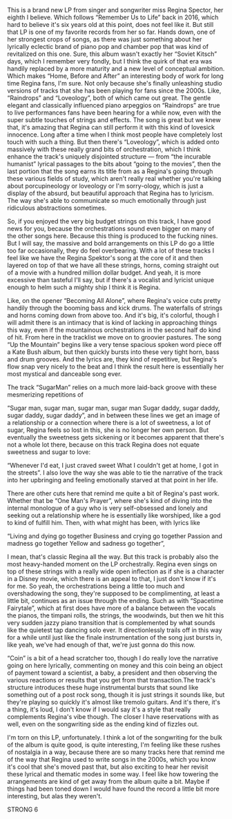 This is a brand new LP from singer and songwriter miss Regina Spector, her eighth I believe. Which follows “Remember Us to Life” back in 2016, which hard to believe it's six years old at this point, does not feel like it. But still that LP is one of my favorite records from her so far. Hands down, one of her strongest crops of songs, as there was just something about her lyrically eclectic brand of piano pop and chamber pop that was kind of revitalized on this one. Sure, this album wasn't exactly her “Soviet Kitsch” days, which I remember very fondly, but I think the quirk of that era was handily replaced by a more maturity and a new level of conceptual ambition. Which makes “Home, Before and After” an interesting body of work for long time Regina fans, I'm sure. Not only because she's finally unleashing studio versions of tracks that she has been playing for fans since the 2000s. Like, “Raindrops” and “Loveology”, both of which came out great. The gentle elegant and classically influenced piano arpeggios on “Raindrops” are true to live performances fans have been hearing for a while now, even with the super subtle touches of strings and effects. The song is great but we knew that, it's amazing that Regina can still perform it with this kind of lovesick innocence. Long after a time when I think most people have completely lost touch with such a thing. But then there's “Loveology”, which is added onto massively with these really grand bits of orchestration, which I think enhance the track's uniquely disjointed structure — from “the incurable humanist” lyrical passages to the bits about “going to the movies”, then the last portion that the song earns its title from as a Regina's going through these various fields of study, which aren't really real whether you're talking about porcupineology or loveology or I'm sorry-ology, which is just a display of the absurd, but beautiful approach that Regina has to lyricism. The way she's able to communicate so much emotionally through just ridiculous abstractions sometimes.

So, if you enjoyed the very big budget strings on this track, I have good news for you, because the orchestrations sound even bigger on many of the other songs here. Because this thing is produced to the fucking nines. But I will say, the massive and bold arrangements on this LP do go a little too far occasionally, they do feel overbearing. With a lot of these tracks I feel like we have the Regina Spektor's song at the core of it and then layered on top of that we have all these strings, horns, coming straight out of a movie with a hundred million dollar budget. And yeah, it is more excessive than tasteful I'll say, but if there's a vocalist and lyricist unique enough to helm such a mighty ship I think it is Regina.

Like, on the opener “Becoming All Alone”, where Regina's voice cuts pretty handily through the booming bass and kick drums. The waterfalls of strings and horns coming down from above too. And it's big, it's colorful, though I will admit there is an intimacy that is kind of lacking in approaching things this way, even if the mountainous orchestrations in the second half do kind of hit. From here in the tracklist we move on to groovier pastures. The song “Up the Mountain” begins like a very tense spacious spoken word piece off a Kate Bush album, but then quickly bursts into these very tight horn, bass and drum grooves. And the lyrics are, they kind of repetitive, but Regina's flow snap very nicely to the beat and I think the result here is essentially her most mystical and danceable song ever.

The track “SugarMan” relies on a much more laid-back groove with these mesmerizing repetitions of

“Sugar man, sugar man, sugar man, sugar man
Sugar daddy, sugar daddy, sugar daddy, sugar daddy”,
and in between these lines we get an image of a relationship or a connection where there is a lot of sweetness, a lot of sugar, Regina feels so lost in this, she is no longer her own person. But eventually the sweetness gets sickening or it becomes apparent that there's not a whole lot there, because on this track Regina does not equate sweetness and sugar to love:

“Whenever I'd eat, I just craved sweet
What I couldn't get at home, I got in the streets”.
I also love the way she was able to tie the narrative of the track into her upbringing and feeling emotionally starved at that point in her life.

There are other cuts here that remind me quite a bit of Regina's past work. Whether that be “One Man's Prayer”, where she's kind of diving into the internal monologue of a guy who is very self-obsessed and lonely and seeking out a relationship where he is essentially like worshiped, like a god to kind of fulfill him. Then, with what might has been, with lyrics like

“Living and dying go together
Business and crying go together
Passion and madness go together
Yellow and sadness go together”,

I mean, that's classic Regina all the way. But this track is probably also the most heavy-handed moment on the LP orchestrally. Regina even sings on top of these strings with a really wide open inflection as if she is a character in a Disney movie, which there is an appeal to that, I just don't know if it's for me. So yeah, the orchestrations being a little too much and overshadowing the song, they're supposed to be complimenting, at least a little bit, continues as an issue through the ending. Such as with “Spacetime Fairytale”, which at first does have more of a balance between the vocals the pianos, the timpani rolls, the strings, the woodwinds, but then we hit this very sudden jazzy piano transition that is complemented by what sounds like the quietest tap dancing solo ever. It directionlessly trails off in this way for a while until just like the finale instrumentation of the song just bursts in, like yeah, we've had enough of that, we're just gonna do this now.

“Coin” is a bit of a head scratcher too, though I do really love the narrative going on here lyrically, commenting on money and this coin being an object of payment toward a scientist, a baby, a president and then observing the various reactions or results that you get from that transaction.The track's structure introduces these huge instrumental bursts that sound like something out of a post rock song, though it is just strings it sounds like, but they're playing so quickly it's almost like tremolo guitars. And it's there, it's a thing, it's loud, I don't know if I would say it's a style that really complements Regina's vibe though. The closer I have reservations with as well, even on the songwriting side as the ending kind of fizzles out.

I'm torn on this LP, unfortunately. I think a lot of the songwriting for the bulk of the album is quite good, is quite interesting, I'm feeling like these rushes of nostalgia in a way, because there are so many tracks here that remind me of the way that Regina used to write songs in the 2000s, which you know it's cool that she's moved past that, but also exciting to hear her revisit these lyrical and thematic modes in some way. I feel like how towering the arrangements are kind of get away from the album quite a bit. Maybe if things had been toned down I would have found the record a little bit more interesting, but alas they weren't.

STRONG 6
